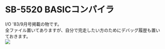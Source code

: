 # SB-5520 BASICコンパイラ  
I/O '83/9月号掲載の物です。  
全ファイル置いてありますが、自分で完走したい方のためにデバッグ履歴も置いておきます。  
[![](https://img.youtube.com/vi/Sywq74uXCWw/0.jpg)](https://www.youtube.com/watch?v=Sywq74uXCWw)  
